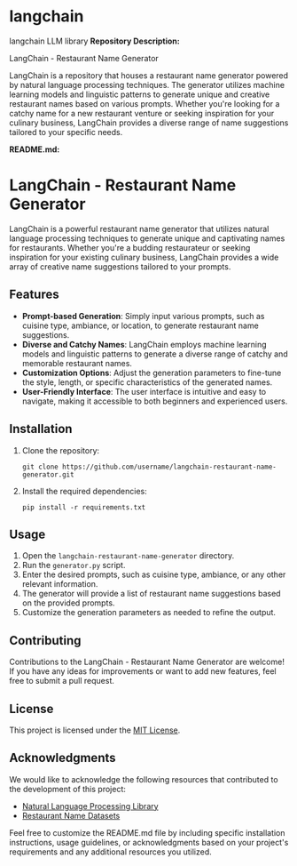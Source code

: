 # langchain
langchain LLM library
**Repository Description:**

LangChain - Restaurant Name Generator

LangChain is a repository that houses a restaurant name generator powered by natural language processing techniques. The generator utilizes machine learning models and linguistic patterns to generate unique and creative restaurant names based on various prompts. Whether you're looking for a catchy name for a new restaurant venture or seeking inspiration for your culinary business, LangChain provides a diverse range of name suggestions tailored to your specific needs.

**README.md:**

# LangChain - Restaurant Name Generator

LangChain is a powerful restaurant name generator that utilizes natural language processing techniques to generate unique and captivating names for restaurants. Whether you're a budding restaurateur or seeking inspiration for your existing culinary business, LangChain provides a wide array of creative name suggestions tailored to your prompts.

## Features
- **Prompt-based Generation**: Simply input various prompts, such as cuisine type, ambiance, or location, to generate restaurant name suggestions.
- **Diverse and Catchy Names**: LangChain employs machine learning models and linguistic patterns to generate a diverse range of catchy and memorable restaurant names.
- **Customization Options**: Adjust the generation parameters to fine-tune the style, length, or specific characteristics of the generated names.
- **User-Friendly Interface**: The user interface is intuitive and easy to navigate, making it accessible to both beginners and experienced users.

## Installation
1. Clone the repository:
   ```
   git clone https://github.com/username/langchain-restaurant-name-generator.git
   ```

2. Install the required dependencies:
   ```
   pip install -r requirements.txt
   ```

## Usage
1. Open the `langchain-restaurant-name-generator` directory.
2. Run the `generator.py` script.
3. Enter the desired prompts, such as cuisine type, ambiance, or any other relevant information.
4. The generator will provide a list of restaurant name suggestions based on the provided prompts.
5. Customize the generation parameters as needed to refine the output.

## Contributing
Contributions to the LangChain - Restaurant Name Generator are welcome! If you have any ideas for improvements or want to add new features, feel free to submit a pull request.

## License
This project is licensed under the [MIT License](LICENSE).

## Acknowledgments
We would like to acknowledge the following resources that contributed to the development of this project:
- [Natural Language Processing Library](https://example.com/nlp-library)
- [Restaurant Name Datasets](https://example.com/restaurant-name-datasets)

Feel free to customize the README.md file by including specific installation instructions, usage guidelines, or acknowledgments based on your project's requirements and any additional resources you utilized.
